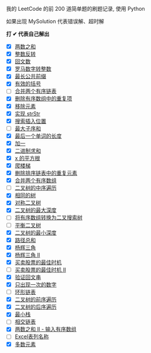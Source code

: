 我的 LeetCode 的前 200 道简单题的刷题记录, 使用 Python

如果出现 MySolution 代表错误解、超时解

**打 ✔ 代表自己解出**

- [x] [两数之和](./two_sum.py)
- [x] [整数反转](./reverse_integer.py)  
- [x] [回文数](./palindrome_number.py)  
- [x] [罗马数字转整数](./roman_to_integer.py)  
- [x] [最长公共前缀](./longest_common_prefix.py)  
- [x] [有效的括号](./valid_parentheses.py)  
- [ ] [合并两个有序链表](./merge_two_sorted_lists.py)
- [x] [删除有序数组中的重复项](./remove_duplicates_from_sorted_array.py)
- [x] [移除元素](./remove_element.py)
- [x] [实现 strStr](./implement_strstr.py)  
- [x] [搜索插入位置](./search_insert_position.py)  
- [ ] [最大子序和](./maximum_subarray.py)  
- [x] [最后一个单词的长度](./length_of_last_word.py)
- [x] [加一](./plus_one.py)
- [x] [二进制求和](./add_binary.py)
- [x] [x 的平方根](./sqrtx.py)  
- [x] [爬楼梯](./climbing_stairs.py)
- [x] [删除排序链表中的重复元素](./remove_duplicates_from-sorted_list.py)
- [x] [合并两个有序数组](./merge_sorted_array.py)
- [ ] [二叉树的中序遍历](./binary_tree_inorder_traversal.py)
- [x] [相同的树](./same_tree.py)
- [x] [对称二叉树](./symmetric_tree.py)
- [x] [二叉树的最大深度](./maximum_depth_of_binary_tree.py)
- [ ] [将有序数组转换为二叉搜索树](./convert_sorted_array_to_binary_search_tree.py)
- [ ] [平衡二叉树](./balanced_binary_tree.py)
- [x] [二叉树的最小深度](./minimum_depth_of_binary_tree.py)
- [x] [路径总和](./path-sum.py)
- [x] [杨辉三角](./pascals-triangle.py)
- [x] [杨辉三角 II](./pascals-triangle-ii.py)
- [x] [买卖股票的最佳时机](./best-time-to-buy-and-sell-stock.py)
- [ ] [买卖股票的最佳时机 II](./best-time-to-buy-and-sell-stock-ii.py)
- [x] [验证回文串](./valid-palindrome.py)
- [x] [只出现一次的数字](./single-number.py)
- [ ] [环形链表](./linked-list-cycle.py)
- [x] [二叉树的前序遍历](./binary-tree-preorder-traversal.py)
- [x] [二叉树的后序遍历](./binary-tree-postorder-traversal.py)
- [x] [最小栈](./min-stack.py)
- [ ] [相交链表](./intersection-of-two-linked-lists.py)
- [x] [两数之和 II - 输入有序数组](./two-sum-ii-input-array-is-sorted.py)
- [ ] [Excel表列名称](./excel-sheet-column-title.py)
- [x] [多数元素](./majority-element.py)